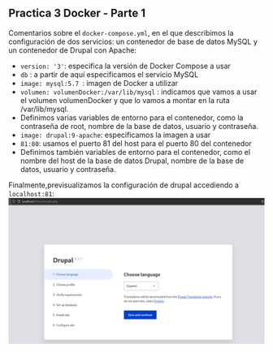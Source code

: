 ## Practica 3 Docker - Parte 1
Comentarios sobre el `docker-compose.yml`, en el que describimos la configuración de dos servicios: un contenedor de base de datos MySQL y un contenedor de Drupal con Apache:
- `version: '3'`: especifica la versión de Docker Compose a usar
-  `db` : a partir de aquí especificamos el servicio MySQL
- `image: mysql:5.7 `: imagen de Docker a utilizar
-  `volumen: volumenDocker:/var/lib/mysql` : indicamos que vamos a usar el volumen volumenDocker y que lo vamos a montar en la ruta /var/lib/mysql.
- Definimos varias variables de entorno para el contenedor, como la contraseña de root, nombre de la base de datos, usuario y contraseña.
-  `image: drupal:9-apache`: especificamos la imagen a usar
- `81:80`: usamos el puerto 81 del host para el puerto 80 del contenedor
- Definimos también variables de entorno para el contenedor, como el nombre del host de la base de datos Drupal, nombre de la base de datos, usuario y contraseña.


Finalmente,previsualizamos la configuración de drupal accediendo a `localhost:81`:
![width:480 center](parte1.png)
